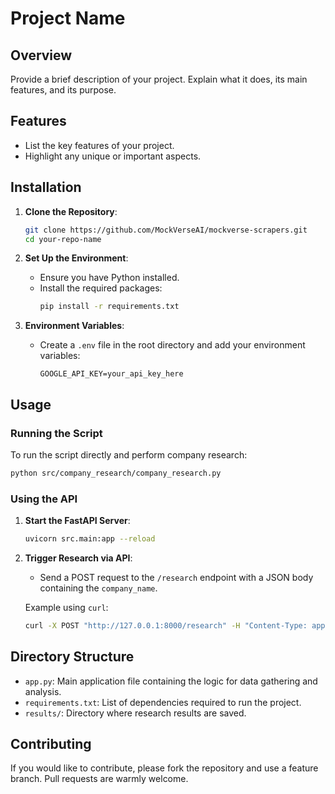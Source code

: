 # Project Name

## Overview

Provide a brief description of your project. Explain what it does, its main features, and its purpose.

## Features

- List the key features of your project.
- Highlight any unique or important aspects.

## Installation

1. **Clone the Repository**:
   ```bash
   git clone https://github.com/MockVerseAI/mockverse-scrapers.git
   cd your-repo-name
   ```

2. **Set Up the Environment**:
   - Ensure you have Python installed.
   - Install the required packages:
     ```bash
     pip install -r requirements.txt
     ```

3. **Environment Variables**:
   - Create a `.env` file in the root directory and add your environment variables:
     ```
     GOOGLE_API_KEY=your_api_key_here
     ```

## Usage

### Running the Script

To run the script directly and perform company research:

```bash
python src/company_research/company_research.py
```

### Using the API

1. **Start the FastAPI Server**:
   ```bash
   uvicorn src.main:app --reload
   ```

2. **Trigger Research via API**:
   - Send a POST request to the `/research` endpoint with a JSON body containing the `company_name`.

   Example using `curl`:
   ```bash
   curl -X POST "http://127.0.0.1:8000/research" -H "Content-Type: application/json" -d '{"company_name": "Example Company"}'
   ```

## Directory Structure

- `app.py`: Main application file containing the logic for data gathering and analysis.
- `requirements.txt`: List of dependencies required to run the project.
- `results/`: Directory where research results are saved.

## Contributing

If you would like to contribute, please fork the repository and use a feature branch. Pull requests are warmly welcome.